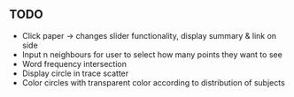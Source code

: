## TODO
- Click paper -> changes slider functionality, display summary & link on side
- Input n neighbours for user to select how many points they want to see
- Word frequency intersection
- Display circle in trace scatter
- Color circles with transparent color according to distribution of subjects
